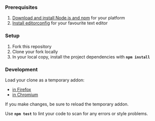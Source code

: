 ### Prerequisites
1. [Download and install Node.js and npm](https://docs.npmjs.com/downloading-and-installing-node-js-and-npm) for your platform
2. [Install editorconfig](https://editorconfig.org/#download) for your favourite text editor

### Setup
1. Fork this repository
2. Clone your fork locally
3. In your local copy, install the project dependencies with **`npm install`**

### Development
Load your clone as a temporary addon:
- [in Firefox](https://developer.mozilla.org/en-US/docs/Tools/about:debugging#Extensions)
- [in Chromium](https://developer.chrome.com/extensions/getstarted#manifest)

If you make changes, be sure to reload the temporary addon.

Use **`npm test`** to lint your code to scan for any errors or style problems.
